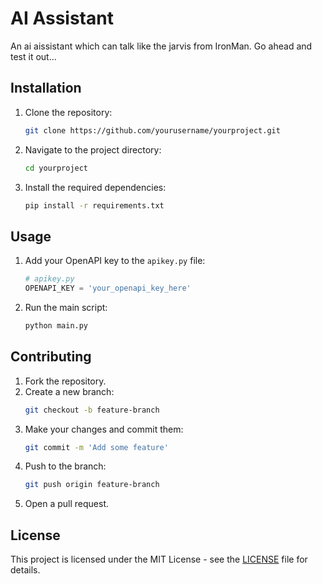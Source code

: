 # AI Assistant

An ai aissistant which can talk like the jarvis from IronMan. Go ahead and test it out...

## Installation

1. Clone the repository:
    ```bash
    git clone https://github.com/yourusername/yourproject.git
    ```
2. Navigate to the project directory:
    ```bash
    cd yourproject
    ```
3. Install the required dependencies:
    ```bash
    pip install -r requirements.txt
    ```

## Usage

1. Add your OpenAPI key to the `apikey.py` file:
    ```python
    # apikey.py
    OPENAPI_KEY = 'your_openapi_key_here'
    ```
2. Run the main script:
    ```bash
    python main.py
    ```

## Contributing

1. Fork the repository.
2. Create a new branch:
    ```bash
    git checkout -b feature-branch
    ```
3. Make your changes and commit them:
    ```bash
    git commit -m 'Add some feature'
    ```
4. Push to the branch:
    ```bash
    git push origin feature-branch
    ```
5. Open a pull request.

## License

This project is licensed under the MIT License - see the [LICENSE](LICENSE) file for details.